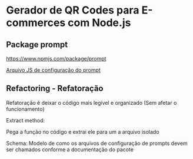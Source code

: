# Gerador de QR Codes para E-commerces com Node.js

## Package prompt

https://www.npmjs.com/package/prompt

[Arquivo JS de configuração do prompt](src/prompts/prompt-main.js)

## Refactoring - Refatoração

Refatoração é deixar o código mais legível e organizado (Sem afetar o funcionamento)

Extract method:

Pega a função no código e extrai ele para um a arquivo isolado

Schema:
Modelo de como os arquivos de configuração de prompts devem ser chamados conforme a documentação do pacote

